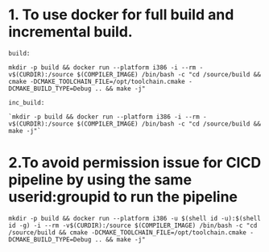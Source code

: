 #  1. To use docker for full build and incremental build.


`build:`

`mkdir -p build && docker run --platform i386 -i --rm -v$(CURDIR):/source $(COMPILER_IMAGE) /bin/bash -c "cd /source/build && cmake -DCMAKE_TOOLCHAIN_FILE=/opt/toolchain.cmake -DCMAKE_BUILD_TYPE=Debug .. && make -j"`

	

`inc_build:`

	`mkdir -p build && docker run --platform i386 -i --rm -v$(CURDIR):/source $(COMPILER_IMAGE) /bin/bash -c "cd /source/build && make -j"`


# 2.To avoid permission issue for CICD pipeline by using the same userid:groupid to run the pipeline

`mkdir -p build && docker run --platform i386 -u $(shell id -u):$(shell id -g) -i --rm -v$(CURDIR):/source $(COMPILER_IMAGE) /bin/bash -c "cd /source/build && cmake -DCMAKE_TOOLCHAIN_FILE=/opt/toolchain.cmake -DCMAKE_BUILD_TYPE=Debug .. && make -j"`